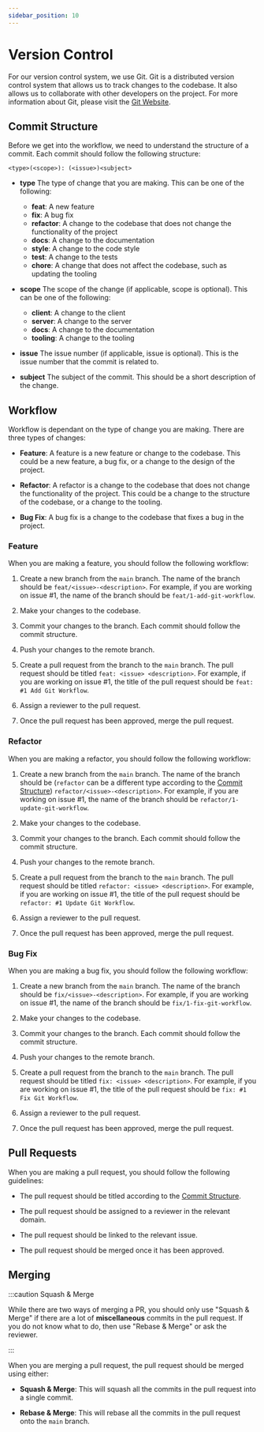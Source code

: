 ```yaml
---
sidebar_position: 10
---
```


# Version Control

For our version control system, we use Git. Git is a distributed version control system that allows us to track changes to the codebase. It also allows us to collaborate with other developers on the project. For more information about Git, please visit the [Git Website](https://git-scm.com/).

## Commit Structure

Before we get into the workflow, we need to understand the structure of a commit.
Each commit should follow the following structure:

```
<type>(<scope>): (<issue>)<subject>
```

- **type** The type of change that you are making. This can be one of the following:

  - **feat**: A new feature
  - **fix**: A bug fix
  - **refactor**: A change to the codebase that does not change the functionality of the project
  - **docs**: A change to the documentation
  - **style**: A change to the code style
  - **test**: A change to the tests
  - **chore**: A change that does not affect the codebase, such as updating the tooling

- **scope** The scope of the change (if applicable, scope is optional). This can be one of the following:

  - **client**: A change to the client
  - **server**: A change to the server
  - **docs**: A change to the documentation
  - **tooling**: A change to the tooling

- **issue** The issue number (if applicable, issue is optional). This is the issue number that the commit is related to.

- **subject** The subject of the commit. This should be a short description of the change.

## Workflow

Workflow is dependant on the type of change you are making. There are three types of changes:

- **Feature**: A feature is a new feature or change to the codebase. This could be a new feature, a bug fix, or a change to the design of the project.

- **Refactor**: A refactor is a change to the codebase that does not change the functionality of the project. This could be a change to the structure of the codebase, or a change to the tooling.

- **Bug Fix**: A bug fix is a change to the codebase that fixes a bug in the project.

### Feature

When you are making a feature, you should follow the following workflow:

1. Create a new branch from the `main` branch. The name of the branch should be `feat/<issue>-<description>`. For example, if you are working on issue #1, the name of the branch should be `feat/1-add-git-workflow`.

2. Make your changes to the codebase.

3. Commit your changes to the branch. Each commit should follow the commit structure.

4. Push your changes to the remote branch.

5. Create a pull request from the branch to the `main` branch. The pull request should be titled `feat: <issue> <description>`. For example, if you are working on issue #1, the title of the pull request should be `feat: #1 Add Git Workflow`.

6. Assign a reviewer to the pull request.

7. Once the pull request has been approved, merge the pull request.

### Refactor

When you are making a refactor, you should follow the following workflow:

1. Create a new branch from the `main` branch. The name of the branch should be (`refactor` can be a different type according to the [Commit Structure](#commit-structure)) `refactor/<issue>-<description>`. For example, if you are working on issue #1, the name of the branch should be `refactor/1-update-git-workflow`.

2. Make your changes to the codebase.

3. Commit your changes to the branch. Each commit should follow the commit structure.

4. Push your changes to the remote branch.

5. Create a pull request from the branch to the `main` branch. The pull request should be titled `refactor: <issue> <description>`. For example, if you are working on issue #1, the title of the pull request should be `refactor: #1 Update Git Workflow`.

6. Assign a reviewer to the pull request.

7. Once the pull request has been approved, merge the pull request.

### Bug Fix

When you are making a bug fix, you should follow the following workflow:

1. Create a new branch from the `main` branch. The name of the branch should be `fix/<issue>-<description>`. For example, if you are working on issue #1, the name of the branch should be `fix/1-fix-git-workflow`.

2. Make your changes to the codebase.

3. Commit your changes to the branch. Each commit should follow the commit structure.

4. Push your changes to the remote branch.

5. Create a pull request from the branch to the `main` branch. The pull request should be titled `fix: <issue> <description>`. For example, if you are working on issue #1, the title of the pull request should be `fix: #1 Fix Git Workflow`.

6. Assign a reviewer to the pull request.

7. Once the pull request has been approved, merge the pull request.

## Pull Requests

When you are making a pull request, you should follow the following guidelines:

- The pull request should be titled according to the [Commit Structure](#commit-structure).

- The pull request should be assigned to a reviewer in the relevant domain.

- The pull request should be linked to the relevant issue.

- The pull request should be merged once it has been approved.

## Merging

:::caution Squash & Merge

While there are two ways of merging a PR, you should only use "Squash & Merge" if there are a lot of **miscellaneous** commits in the pull request. If you do not know what to do, then use "Rebase & Merge" or ask the reviewer.

:::

When you are merging a pull request, the pull request should be merged using either:

- **Squash & Merge**: This will squash all the commits in the pull request into a single commit.

- **Rebase & Merge**: This will rebase all the commits in the pull request onto the `main` branch.
